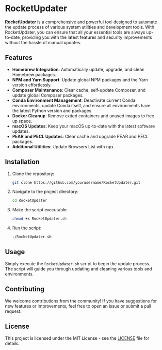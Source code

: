 
# RocketUpdater

**RocketUpdater** is a comprehensive and powerful tool designed to automate the update process of various system utilities and development tools. With RocketUpdater, you can ensure that all your essential tools are always up-to-date, providing you with the latest features and security improvements without the hassle of manual updates.

## Features

- **Homebrew Integration**: Automatically update, upgrade, and clean Homebrew packages.
- **NPM and Yarn Support**: Update global NPM packages and the Yarn version effortlessly.
- **Composer Maintenance**: Clear cache, self-update Composer, and update global Composer packages.
- **Conda Environment Management**: Deactivate current Conda environments, update Conda itself, and ensure all environments have the latest Python version and packages.
- **Docker Cleanup**: Remove exited containers and unused images to free up space.
- **macOS Updates**: Keep your macOS up-to-date with the latest software updates.
- **PEAR and PECL Updates**: Clear cache and upgrade PEAR and PECL packages.
- **Additional Utilities**: Update Browsers List with npx.

## Installation

1. Clone the repository:
   ```sh
   git clone https://github.com/yourusername/RocketUpdater.git
   ```

2. Navigate to the project directory:
   ```sh
   cd RocketUpdater
   ```

3. Make the script executable:
   ```sh
   chmod +x RocketUpdater.sh
   ```

4. Run the script:
   ```sh
   ./RocketUpdater.sh
   ```

## Usage

Simply execute the `RocketUpdater.sh` script to begin the update process. The script will guide you through updating and cleaning various tools and environments.

## Contributing

We welcome contributions from the community! If you have suggestions for new features or improvements, feel free to open an issue or submit a pull request.

## License

This project is licensed under the MIT License - see the [LICENSE](LICENSE) file for details.
